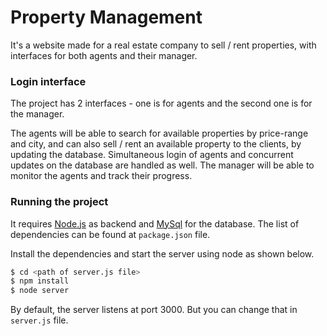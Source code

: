 
# Property Management
It's a website made for a real estate company to sell / rent properties, with interfaces for both agents and their manager. 

### Login interface

The project has 2 interfaces - one is for agents and the second one is for the manager.

The agents will be able to search for available properties by price-range and city, and can also sell / rent an available property to the clients, by updating the database. Simultaneous login of agents and concurrent updates on the database are handled as well. The manager will be able to monitor the agents and track their progress.

### Running the project

It requires [Node.js](https://nodejs.org/) as backend and [MySql](https://www.mysql.com/) for the database. The list of dependencies can be found at `package.json` file.

Install the dependencies and start the server using node as shown below.

```sh
$ cd <path of server.js file>
$ npm install
$ node server
```

By default, the server listens at port 3000. But you can change that in `server.js` file.

